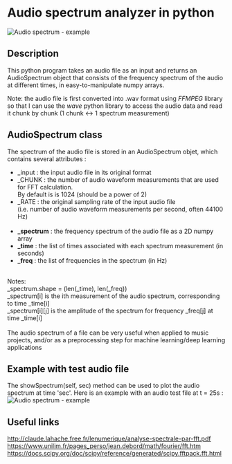 # Audio spectrum analyzer in python

![Audio spectrum - example](https://user-images.githubusercontent.com/25090342/34655930-26b1ec96-f412-11e7-8732-98b0218a0768.png "Audio spectrum - example")

## Description
This python program takes an audio file as an input and returns an AudioSpectrum object that consists of the frequency spectrum of the audio at different times, in easy-to-manipulate numpy arrays.<br>

Note: the audio file is first converted into .wav format using *FFMPEG* library so that I can use the *wave* python library to access the audio data and read it chunk by chunk (1 chunk <-> 1 spectrum measurement)

## AudioSpectrum class
The spectrum of the audio file is stored in an AudioSpectrum objet, which contains several attributes :
<br>
- _input : the input audio file in its original format<br>
- _CHUNK : the number of audio waveform measurements that are used for FFT calculation.<br>
By default is is 1024 (should be a power of 2)<br>
- _RATE : the original sampling rate of the input audio file<br>
(i.e. number of audio waveform measurements per second, often 44100 Hz)
<br><br>
- **_spectrum** : the frequency spectrum of the audio file as a 2D numpy array<br>
- **_time** : the list of times associated with each spectrum measurement (in seconds)<br>
- **_freq** : the list of frequencies in the spectrum (in Hz)<br>
<br>
Notes:<br>
_spectrum.shape = (len(_time), len(_freq))<br>
_spectrum[i] is the ith measurement of the audio spectrum, corresponding to time _time[i]<br>
_spectrum[i][j] is the amplitude of the spectrum for frequency _freq[j] at time _time[i]<br>
<br>
The audio spectrum of a file can be very useful when applied to music projects, and/or as a preprocessing step for machine learning/deep learning applications

## Example with test audio file
The showSpectrum(self, sec) method can be used to plot the audio spectrum at time 'sec'. Here is an example with an audio test file at t = 25s :
![Audio spectrum - example](https://user-images.githubusercontent.com/25090342/34655930-26b1ec96-f412-11e7-8732-98b0218a0768.png "Audio spectrum - example")

## Useful links
http://claude.lahache.free.fr/lenumerique/analyse-spectrale-par-fft.pdf<br>
https://www.unilim.fr/pages_perso/jean.debord/math/fourier/fft.htm<br>
https://docs.scipy.org/doc/scipy/reference/generated/scipy.fftpack.fft.html
